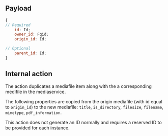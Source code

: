 ## Payload
```js
{
// Required
    id: Id;
    owner_id: Fqid;
    origin_id: Id;

// Optional
    parent_id: Id;
}
```

## Internal action
The action duplicates a mediafile item along with the a corresponding medifile in the mediaservice.

The following properties are copied from the origin mediafile (with id equal to `origin_id`) to the new mediafile: `title`, `is_directory`, `filesize`, `filename`, `mimetype`, `pdf_information`.

This action does not generate an ID normally and requires a reserved ID to be provided for each instance.
